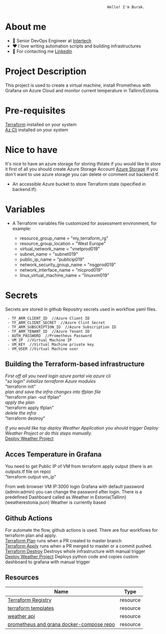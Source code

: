                                                   Hello! I'm Burak.

# About me

* 💼 Senior DevOps Engineer at [Intertech](https://www.intertech.com.tr/)
* ❤️ I love writing automation scripts and building infrastructures
* 💬 For contacting me [Linkedin](https://www.linkedin.com/in/burak-aydin-9a392065/)

# Project Description
This project is used to create a virtual machine, install Prometheus with Grafana on Azure Cloud and monitor current temperature in Tallinn/Estonia.

# Pre-requisites
[Terraform](https://www.terraform.io/) installed on your system   
[Az Cli](https://docs.microsoft.com/tr-tr/cli/azure/install-azure-cli-windows?tabs=azure-cli) installed on your system

# Nice to have
It's nice to have an azure storage for storing tfstate if you would like to store it first of all you should create Azure Storage Account
[Azure Storage](https://docs.microsoft.com/en-us/azure/developer/terraform/store-state-in-azure-storage?tabs=powershell)
If you don't want to use azure storage you can delete or comment out backend tf.

* An accessible Azure bucket to store Terraform state (specified in backend.tf).

# Variables
* A Terraform variables file customized for  assessment environment, for example:

  - resource_group_name         = "my_terraform_rg"
  - resource_group_location     = "West Europe"
  - virtual_network_name        = "vnetprod019"
  - subnet_name                 = "subnet019"
  - public_ip_name              = "publicip019"
  - network_security_group_name = "nsgprod019" 
  - network_interface_name      = "nicprod019"
  - linux_virtual_machine_name  = "linuxvm019"

# Secrets
Secrets are stored in github Repositry secrets used in workflow yaml files.

     - TF_ARM_CLIENT_ID  //Azure Client ID
     - TF_ARM_CLIENT_SECRET  //Azure Clint Secret
     - TF_ARM_SUBSCRIPTION_ID  //Azure Subscription ID  
     - TF_ARM_TENANT_ID  //Azure Tenant ID
     - AUTH_PASSWORD  //Prometheus Password
     - VM_IP  //Virtual Machine IP
     - VM_KEY  //Virtual Machine private key
     - VM_USER //Virtual Machine user


## Building the Terraform-based infrastructure
*First off all you need login azure portal via azure cli*  
"az login"
*initialize terraform Azure modules*  
"terraform init"   
*plan and save the infra changes into tfplan file*  
"terraform plan -out tfplan"  
*apply the plan*  
"terraform apply tfplan"    
*delete the infra*  
"terraform destroy"

*If you would like top deploy Weather Application you should trigger Deploy Weather Project or do this steps manually.*  
[Deploy Weather Project](https://github.com/Je0pardy/cloudformazure/actions/workflows/output.yml) 
## Acces Temperature in Grafana
You need to get Public IP of VM from terraform apply output (there is an outputs.tf file on repo)  
"terraform output vm_ip"

From web browser VM IP:3000 login Grafana with default password (admin:admin) you can change the password after login.
There is a predefined Dashboard called as Weather in Estonia(Tallinn) (weatherestonia.json)
Weather is currently based 

## Github Actions
For automate the flow, github actions is used.
There are four workflows for terraform plan and apply.   
[Terraform Plan](https://github.com/Je0pardy/cloudformazure/actions/workflows/terraform-plan.yml) runs when a PR created to master branch   
[Terraform Apply](https://github.com/Je0pardy/cloudformazure/actions/workflows/terraform-apply.yml) runs when a PR merged to master or a commit pushed.  
[Terraform Destroy](https://github.com/Je0pardy/cloudformazure/actions/workflows/terraform-destroy.yaml) Destroys whole infrastructure with manual trigger    
[Deploy Weather Project](https://github.com/Je0pardy/cloudformazure/actions/workflows/output.yml) Deploys python code and copies custom dashboard to grafana with manual trigger


## Resources ##

| Name | Type |
|------|------|
| [Terraform Registry](https://registry.terraform.io/providers/hashicorp/azurerm/latest/docs) | resource |
| [terraform templates](https://github.com/HoussemDellai/terraform-course) | resource |
| [weather api](https://openweathermap.org/api/one-call-api) | resource |
| [prometheus and grana docker-compose repo](https://github.com/stefanprodan/dockprom.git) | resource |
